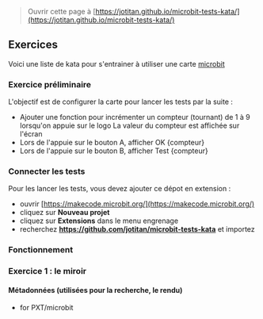 
> Ouvrir cette page à [https://jotitan.github.io/microbit-tests-kata/](https://jotitan.github.io/microbit-tests-kata/)

## Exercices

Voici une liste de kata pour s'entrainer à utiliser une carte [microbit](https://makecode.microbit.org/)

### Exercice préliminaire

L'objectif est de configurer la carte pour lancer les tests par la suite : 
* Ajouter une fonction pour incrémenter un compteur (tournant) de 1 à 9 lorsqu'on appuie sur le logo
La valeur du compteur est affichée sur l'écran
* Lors de l'appuie sur le bouton A, afficher OK {compteur}
* Lors de l'appuie sur le bouton B, afficher Test {compteur}

### Connecter les tests

Pour les lancer les tests, vous devez ajouter ce dépot en extension : 
* ouvrir [https://makecode.microbit.org/](https://makecode.microbit.org/)
* cliquez sur **Nouveau projet**
* cliquez sur **Extensions** dans le menu engrenage
* recherchez **https://github.com/jotitan/microbit-tests-kata** et importez

### Fonctionnement

### Exercice 1 : le miroir









#### Métadonnées (utilisées pour la recherche, le rendu)

* for PXT/microbit
<script src="https://makecode.com/gh-pages-embed.js"></script><script>makeCodeRender("{{ site.makecode.home_url }}", "{{ site.github.owner_name }}/{{ site.github.repository_name }}");</script>
